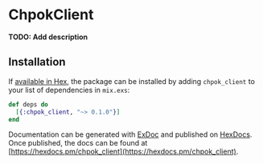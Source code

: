 # ChpokClient

**TODO: Add description**

## Installation

If [available in Hex](https://hex.pm/docs/publish), the package can be installed
by adding `chpok_client` to your list of dependencies in `mix.exs`:

```elixir
def deps do
  [{:chpok_client, "~> 0.1.0"}]
end
```

Documentation can be generated with [ExDoc](https://github.com/elixir-lang/ex_doc)
and published on [HexDocs](https://hexdocs.pm). Once published, the docs can
be found at [https://hexdocs.pm/chpok_client](https://hexdocs.pm/chpok_client).

